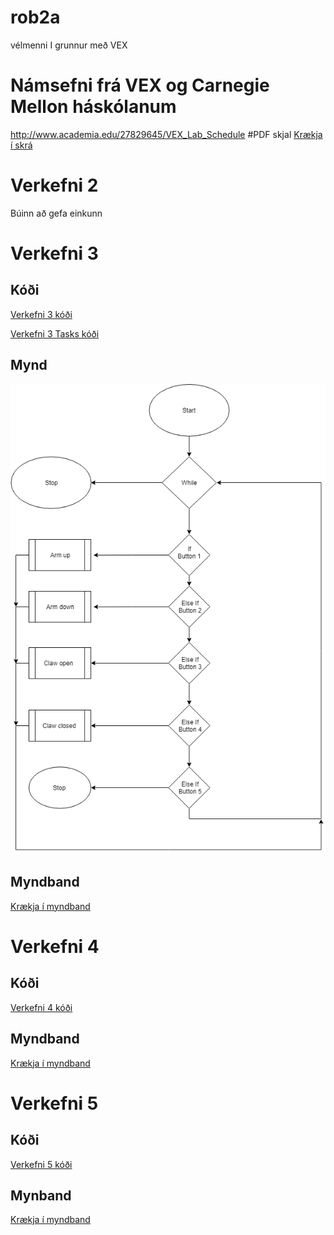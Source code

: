 # rob2a
vélmenni I grunnur með VEX
# Námsefni frá VEX og Carnegie Mellon háskólanum
 http://www.academia.edu/27829645/VEX_Lab_Schedule
#PDF skjal
[Krækja í skrá](https://github.com/eirben/rob2a/blob/master/VEX_Lab_Schedule.pdf)

# Verkefni 2

Búinn að gefa einkunn

# Verkefni 3

## Kóði
[Verkefni 3 kóði](https://github.com/AtliOskarsson/rob2a/blob/master/verkefni3/controllerControl.c)

[Verkefni 3 Tasks kóði](https://github.com/AtliOskarsson/rob2a/blob/master/verkefni3/controllerTasks.c)

## Mynd
![alt text](https://github.com/AtliOskarsson/rob2a/blob/master/verkefni3/Verkefni3-fl%C3%A6%C3%B0irit.png "Logo Title Text 1")
## Myndband
[Krækja í myndband](https://www.youtube.com/watch?v=7bVn3QtfHOo)

# Verkefni 4

## Kóði
[Verkefni 4 kóði](https://github.com/AtliOskarsson/rob2a/blob/master/verkefni4/lightSonar.c)

## Myndband
[Krækja í myndband](https://www.youtube.com/watch?v=hknoWDUGVT8)

# Verkefni 5

## Kóði
[Verkefni 5 kóði](https://github.com/AtliOskarsson/rob2a/blob/master/verkefni5/lineFollower.c)

## Mynband
[Krækja í myndband](https://www.youtube.com/watch?v=dSwTywLIXto)
